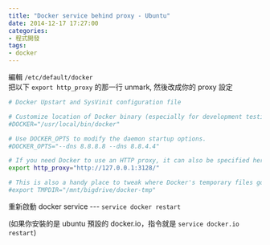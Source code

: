 ```yaml
---
title: "Docker service behind proxy - Ubuntu"
date: 2014-12-17 17:27:00
categories:
- 程式開發
tags:
- docker
---
```


編輯 `/etc/default/docker`  
把以下 `export http_proxy` 的那一行 unmark, 然後改成你的 proxy 設定  

```bash
# Docker Upstart and SysVinit configuration file

# Customize location of Docker binary (especially for development testing).
#DOCKER="/usr/local/bin/docker"

# Use DOCKER_OPTS to modify the daemon startup options.
#DOCKER_OPTS="--dns 8.8.8.8 --dns 8.8.4.4"

# If you need Docker to use an HTTP proxy, it can also be specified here.
export http_proxy="http://127.0.0.1:3128/"

# This is also a handy place to tweak where Docker's temporary files go.
#export TMPDIR="/mnt/bigdrive/docker-tmp"
```

重新啟動 docker service --- ```service docker restart```

(如果你安裝的是 ubuntu 預設的 docker.io，指令就是 ```service docker.io restart```)
